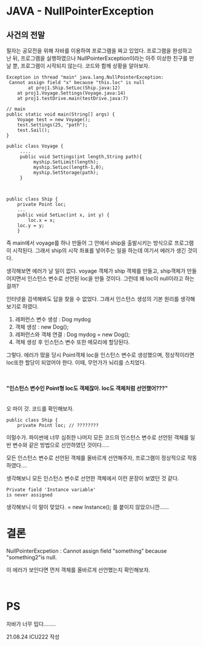 # JAVA - NullPointerException

## 사건의 전말  
 필자는 공모전을 위해 자바를 이용하여 프로그램을 짜고 있었다. 프로그램을 완성하고 난 뒤, 프로그램을 실행하였으나 NullPointerException이라는 아주 이상한 친구를 만날 뿐, 프로그램이 시작되지 않는다. 코드와 함께 상황을 알아보자. 

```
Exception in thread "main" java.lang.NullPointerException:
 Cannot assign field "x" because "this.loc" is null
        at proj1.Ship.SetLoc(Ship.java:12)
	at proj1.Voyage.Settings(Voyage.java:14)
	at proj1.testDrive.main(testDrive.java:7)
```
```
// main
public static void main(String[] args) {  
    Voyage test = new Voyage();  
    test.Settings(25, "path");  
    test.Sail();  
}
```
```
public class Voyage {  
	 ....
	 public void Settings(int length,String path){  
	      myship.SetLimit(length);  
	      myship.SetLoc(length-1,0);  
	      myship.SetStorage(path);  
     }
  
  
```
```
public class Ship {  
    private Point loc;
    ...
    public void SetLoc(int x, int y) {  
        loc.x = x;  
	loc.y = y;  
    }
```

즉 main에서 voyage를 하나 만들어 그 안에서 ship을 출발시키는 방식으로 프로그램이 시작된다. 그래서 ship의 시작 좌표를 넣어주는 일을 하는데 여기서 에러가 생긴 것이다.   

생각해보면 에러가 날 일이 없다. voyage 객체가 ship 객체를 만들고, 
ship객체가 만들어지면서 인스턴스 변수로 선언된 loc을 만들 것이다. 그런데 왜 loc이 null이라고 하는 걸까?   

인터넷을 검색해봐도 답을 찾을 수 없었다. 그래서 인스턴스 생성의 기본 원리를 생각해보기로 하였다. 

1. 레퍼런스 변수 생성 :  Dog mydog  
2. 객체 생성 :  new Dog();	
3. 레퍼런스와 객체 연결 : Dog mydog = new Dog();
4. 객체 생성 후 인스턴스 변수 또한 메모리에 할당된다. 

그렇다. 에러가 떴을 당시 Point객체 loc을 인스턴스 변수로 생성했으며, 정상적이라면 loc또한 할당이 되었어야 한다. 이때, 무언가가 뇌리를 스치었다. 

</br></br>
__"인스턴스 변수인  Point형   loc도 객체잖아. loc도 객체처럼 선언했어???"__
</br></br>
  </br>
오 마이 갓. 코드를 확인해보자. 
```
public class Ship {  
    private Point loc; // ????????
```
이럴수가. 파이썬에 너무 심취한 나머지 모든 코드의 인스턴스 변수로 선언된 객체를 일반 변수와 같은 방법으로 선언하였던 것이다.....  

모든 인스턴스 변수로 선언된 객체를 올바르게 선언해주자, 프로그램이 정상적으로 작동하였다....   

생각해보니 모든 인스턴스 변수로 선언한 객체에서 이런 문장이 보였던 것 같다. 

```
Private field 'Instance variable' 
is never assigned 
```
생각해보니 이 말이 맞았다. = new Instance(); 를 붙이지 않았으니깐......

 
 # 결론 
  NullPointerExcpetion : Cannot assign field "something"
  because "something2"is null. 
  
  이 에러가 보인다면 먼저 객체를 올바르게 선언했는지 확인해보자. 

</br>

# PS
  자바가 너무 밉다........

21.08.24 ICU222 작성







